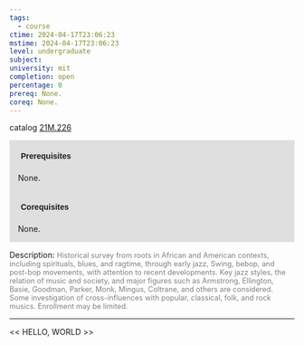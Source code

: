 ```yaml
---
tags:
  - course
ctime: 2024-04-17T23:06:23
mstime: 2024-04-17T23:06:23
level: undergraduate
subject: 
university: mit
completion: open
percentage: 0
prereq: None.
coreq: None.
---
```


catalog [21M.226](http://student.mit.edu/catalog/m21Ma.html#21M.226)

<span style="display: block; padding: 15px; background-color: rgb(100, 100, 100, 0.2);"><font id="m_prereq2513_0" style="display: block; font-family: Arial, sans-serif; font-weight: bold; padding: 5px">Prerequisites</font><br><span id="prereq2513_0">None.</span></span>
<span style="display: block; padding: 15px; background-color: rgb(100, 100, 100, 0.2);"><font id="m_coreq2513_0" style="display: block; font-family: Arial, sans-serif; font-weight: bold; padding: 5px">Corequisites</font><br><span id="coreq2513_0">None.</span></span>

<font style="">Description:</font>
<font style="color: grey; font-size: 0.8rem;">Historical survey from roots in African and American contexts, including spirituals, blues, and ragtime, through early jazz, Swing, bebop, and post-bop movements, with attention to recent developments. Key jazz styles, the relation of music and society, and major figures such as Armstrong, Ellington, Basie, Goodman, Parker, Monk, Mingus, Coltrane, and others are considered. Some investigation of cross-influences with popular, classical, folk, and rock musics. Enrollment may be limited.</font>



---

<< HELLO, WORLD >>
